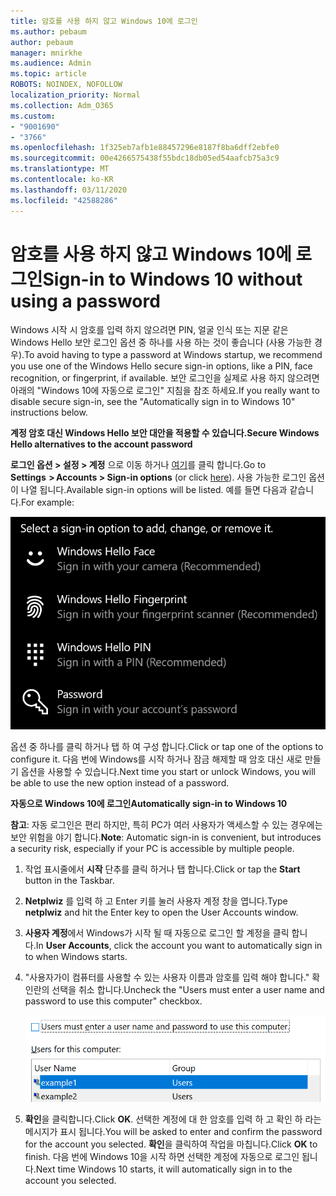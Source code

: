 ```yaml
---
title: 암호를 사용 하지 않고 Windows 10에 로그인
ms.author: pebaum
author: pebaum
manager: mnirkhe
ms.audience: Admin
ms.topic: article
ROBOTS: NOINDEX, NOFOLLOW
localization_priority: Normal
ms.collection: Adm_O365
ms.custom:
- "9001690"
- "3766"
ms.openlocfilehash: 1f325eb7afb1e88457296e8187f8ba6dff2ebfe0
ms.sourcegitcommit: 00e4266575438f55bdc18db05ed54aafcb75a3c9
ms.translationtype: MT
ms.contentlocale: ko-KR
ms.lasthandoff: 03/11/2020
ms.locfileid: "42588286"
---
```

# <a name="sign-in-to-windows-10-without-using-a-password"></a><span data-ttu-id="c3ab4-102">암호를 사용 하지 않고 Windows 10에 로그인</span><span class="sxs-lookup"><span data-stu-id="c3ab4-102">Sign-in to Windows 10 without using a password</span></span>

<span data-ttu-id="c3ab4-103">Windows 시작 시 암호를 입력 하지 않으려면 PIN, 얼굴 인식 또는 지문 같은 Windows Hello 보안 로그인 옵션 중 하나를 사용 하는 것이 좋습니다 (사용 가능한 경우).</span><span class="sxs-lookup"><span data-stu-id="c3ab4-103">To avoid having to type a password at Windows startup, we recommend you use one of the Windows Hello secure sign-in options, like a PIN, face recognition, or fingerprint, if available.</span></span> <span data-ttu-id="c3ab4-104">보안 로그인을 실제로 사용 하지 않으려면 아래의 "Windows 10에 자동으로 로그인" 지침을 참조 하세요.</span><span class="sxs-lookup"><span data-stu-id="c3ab4-104">If you really want to disable secure sign-in, see the "Automatically sign in to Windows 10" instructions below.</span></span>

<span data-ttu-id="c3ab4-105">**계정 암호 대신 Windows Hello 보안 대안을 적용할 수 있습니다.**</span><span class="sxs-lookup"><span data-stu-id="c3ab4-105">**Secure Windows Hello alternatives to the account password**</span></span>

<span data-ttu-id="c3ab4-106">**로그인 옵션 > 설정 > 계정** 으로 이동 하거나 [여기](ms-settings:signinoptions?activationSource=GetHelp)를 클릭 합니다.</span><span class="sxs-lookup"><span data-stu-id="c3ab4-106">Go to **Settings  > Accounts > Sign-in options** (or click [here](ms-settings:signinoptions?activationSource=GetHelp)).</span></span> <span data-ttu-id="c3ab4-107">사용 가능한 로그인 옵션이 나열 됩니다.</span><span class="sxs-lookup"><span data-stu-id="c3ab4-107">Available sign-in options will be listed.</span></span> <span data-ttu-id="c3ab4-108">예를 들면 다음과 같습니다.</span><span class="sxs-lookup"><span data-stu-id="c3ab4-108">For example:</span></span>

![로그인 옵션](media/sign-in-options.png)

<span data-ttu-id="c3ab4-110">옵션 중 하나를 클릭 하거나 탭 하 여 구성 합니다.</span><span class="sxs-lookup"><span data-stu-id="c3ab4-110">Click or tap one of the options to configure it.</span></span> <span data-ttu-id="c3ab4-111">다음 번에 Windows를 시작 하거나 잠금 해제할 때 암호 대신 새로 만들기 옵션을 사용할 수 있습니다.</span><span class="sxs-lookup"><span data-stu-id="c3ab4-111">Next time you start or unlock Windows, you will be able to use the new option instead of a password.</span></span> 

<span data-ttu-id="c3ab4-112">**자동으로 Windows 10에 로그인**</span><span class="sxs-lookup"><span data-stu-id="c3ab4-112">**Automatically sign-in to Windows 10**</span></span>

<span data-ttu-id="c3ab4-113">**참고**: 자동 로그인은 편리 하지만, 특히 PC가 여러 사용자가 액세스할 수 있는 경우에는 보안 위험을 야기 합니다.</span><span class="sxs-lookup"><span data-stu-id="c3ab4-113">**Note**: Automatic sign-in is convenient, but introduces a security risk, especially if your PC is accessible by multiple people.</span></span> 

1. <span data-ttu-id="c3ab4-114">작업 표시줄에서 **시작** 단추를 클릭 하거나 탭 합니다.</span><span class="sxs-lookup"><span data-stu-id="c3ab4-114">Click or tap the **Start** button in the Taskbar.</span></span>

2. <span data-ttu-id="c3ab4-115">**Netplwiz** 를 입력 하 고 Enter 키를 눌러 사용자 계정 창을 엽니다.</span><span class="sxs-lookup"><span data-stu-id="c3ab4-115">Type **netplwiz** and hit the Enter key to open the User Accounts window.</span></span>

3. <span data-ttu-id="c3ab4-116">**사용자 계정**에서 Windows가 시작 될 때 자동으로 로그인 할 계정을 클릭 합니다.</span><span class="sxs-lookup"><span data-stu-id="c3ab4-116">In **User Accounts**, click the account you want to automatically sign in to when Windows starts.</span></span>

4. <span data-ttu-id="c3ab4-117">"사용자가이 컴퓨터를 사용할 수 있는 사용자 이름과 암호를 입력 해야 합니다." 확인란의 선택을 취소 합니다.</span><span class="sxs-lookup"><span data-stu-id="c3ab4-117">Uncheck the "Users must enter a user name and password to use this computer" checkbox.</span></span>

    ![사용자가 사용자 이름 및 암호를 입력 해야 합니다.](media/users-must-enter-username.png)

5. <span data-ttu-id="c3ab4-119">**확인**을 클릭합니다.</span><span class="sxs-lookup"><span data-stu-id="c3ab4-119">Click **OK**.</span></span> <span data-ttu-id="c3ab4-120">선택한 계정에 대 한 암호를 입력 하 고 확인 하 라는 메시지가 표시 됩니다.</span><span class="sxs-lookup"><span data-stu-id="c3ab4-120">You will be asked to enter and confirm the password for the account you selected.</span></span> <span data-ttu-id="c3ab4-121">**확인**을 클릭하여 작업을 마칩니다.</span><span class="sxs-lookup"><span data-stu-id="c3ab4-121">Click **OK** to finish.</span></span> <span data-ttu-id="c3ab4-122">다음 번에 Windows 10을 시작 하면 선택한 계정에 자동으로 로그인 됩니다.</span><span class="sxs-lookup"><span data-stu-id="c3ab4-122">Next time Windows 10 starts, it will automatically sign in to the account you selected.</span></span>
